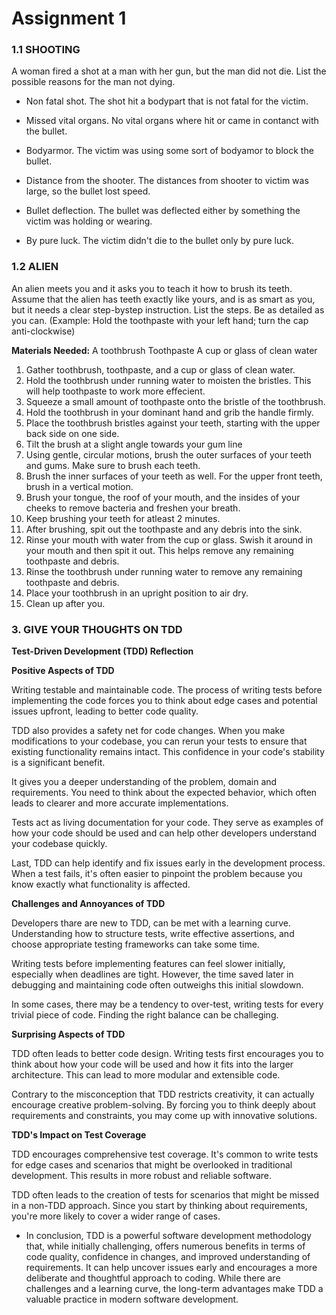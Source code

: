 # Assignment 1

### 1.1 SHOOTING
A woman fired a shot at a man with her gun, but the man did not die. List the possible
reasons for the man not dying.

- Non fatal shot. The shot hit a bodypart that is not fatal for the victim.

- Missed vital organs. No vital organs where hit or came in contanct with the bullet.

- Bodyarmor. The victim was using some sort of bodyamor to block the bullet.

- Distance from the shooter. The distances from shooter to victim was large, so the bullet lost speed.

- Bullet deflection. The bullet was deflected either by something the victim was holding or wearing.

- By pure luck. The victim didn't die to the bullet only by pure luck.


### 1.2 ALIEN
An alien meets you and it asks you to teach it how to brush its teeth. Assume that the
alien has teeth exactly like yours, and is as smart as you, but it needs a clear step-bystep instruction. List the steps. Be as detailed as you can. (Example: Hold the
toothpaste with your left hand; turn the cap
anti-clockwise)

**Materials Needed:**
A toothbrush
Toothpaste
A cup or glass of clean water


1. Gather toothbrush, toothpaste, and a cup or glass of clean water.
2. Hold the toothbrush under running water to moisten the bristles. This will help toothpaste to work more effecient.
3. Squeeze a small amount of toothpaste onto the bristle of the toothbrush.
4. Hold the toothbrush in your dominant hand and grib the handle firmly.
5. Place the toothbrush bristles against your teeth, starting with the upper back side on one side.
6. Tilt the brush at a slight angle towards your gum line
7. Using gentle, circular motions, brush the outer surfaces of your teeth and gums. Make sure to brush each teeth.
8. Brush the inner surfaces of your teeth as well. For the upper front teeth, brush in a vertical motion.
9. Brush your tongue, the roof of your mouth, and the insides of your cheeks to remove bacteria and freshen your breath.
10. Keep brushing your teeth for atleast 2 minutes.
11. After brushing, spit out the toothpaste and any debris into the sink.
12. Rinse your mouth with water from the cup or glass. Swish it around in your mouth and then spit it out. This helps remove any remaining toothpaste and debris.
13. Rinse the toothbrush under running water to remove any remaining toothpaste and debris.
14. Place your toothbrush in an upright position to air dry.
15. Clean up after you.




### 3. GIVE YOUR THOUGHTS ON TDD 

**Test-Driven Development (TDD) Reflection**

**Positive Aspects of TDD**

Writing testable and maintainable code. The process of writing tests before implementing the code forces you to think about edge cases and potential issues upfront, leading to better code quality.

TDD also provides a safety net for code changes. When you make modifications to your codebase, you can rerun your tests to ensure that existing functionality remains intact. This confidence in your code's stability is a significant benefit.

It gives you a deeper understanding of the problem, domain and requirements. You need to think about the expected behavior, which often leads to clearer and more accurate implementations.

Tests act as living documentation for your code. They serve as examples of how your code should be used and can help other developers understand your codebase quickly.

Last, TDD can help identify and fix issues early in the development process. When a test fails, it's often easier to pinpoint the problem because you know exactly what functionality is affected.

**Challenges and Annoyances of TDD**

Developers thare are new to TDD, can be met with a learning curve. Understanding how to structure tests, write effective assertions, and choose appropriate testing frameworks can take some time.

Writing tests before implementing features can feel slower initially, especially when deadlines are tight. However, the time saved later in debugging and maintaining code often outweighs this initial slowdown.

In some cases, there may be a tendency to over-test, writing tests for every trivial piece of code. Finding the right balance can be challeging.

**Surprising Aspects of TDD**

TDD often leads to better code design. Writing tests first encourages you to think about how your code will be used and how it fits into the larger architecture. This can lead to more modular and extensible code.

Contrary to the misconception that TDD restricts creativity, it can actually encourage creative problem-solving. By forcing you to think deeply about requirements and constraints, you may come up with innovative solutions.

**TDD's Impact on Test Coverage**

TDD encourages comprehensive test coverage. It's common to write tests for edge cases and scenarios that might be overlooked in traditional development. This results in more robust and reliable software.

TDD often leads to the creation of tests for scenarios that might be missed in a non-TDD approach. Since you start by thinking about requirements, you're more likely to cover a wider range of cases.

- In conclusion, TDD is a powerful software development methodology that, while initially challenging, offers numerous benefits in terms of code quality, confidence in changes, and improved understanding of requirements. It can help uncover issues early and encourages a more deliberate and thoughtful approach to coding. While there are challenges and a learning curve, the long-term advantages make TDD a valuable practice in modern software development.